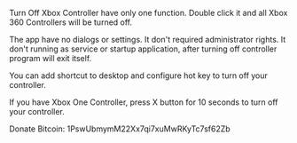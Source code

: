 Turn Off Xbox Controller have only one function.
Double click it and all Xbox 360 Controllers will be turned off.

The app have no dialogs or settings.
It don't required administrator rights.
It don't running as service or startup application, after turning off controller program will exit itself.

You can add shortcut to desktop and configure hot key to turn off your controller.

If you have Xbox One Controller, press X button for 10 seconds to turn off your controller.

Donate Bitcoin: 1PswUbmymM22Xx7qi7xuMwRKyTc7sf62Zb
